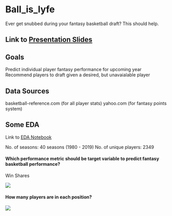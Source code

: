 # Ball_is_lyfe
Ever get snubbed during your fantasy basketball draft? This should help.

## Link to [Presentation Slides](https://docs.google.com/presentation/d/1s-w3XqQz9OUMAo-ClbzcDG1MEG1sxAI4TVwj9c9ffLo/edit?usp=sharing)

## Goals
Predict individual player fantasy performance for upcoming year
Recommend players to draft given a desired, but unavaialable player

## Data Sources
basketball-reference.com (for all player stats)
yahoo.com (for fantasy points system)

## Some EDA
Link to [EDA Notebook](final_df_eda.ipynb)

No. of seasons: 40 seasons (1980 - 2019)
No. of unique players: 2349

#### Which performance metric should be target variable to predict fantasy basketball performance?
Win Shares

![](winshare_correlation.png)

#### How many players are in each position?
![](player_position_dist.png)




